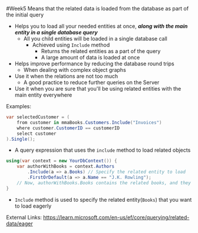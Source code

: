 #Week5 
Means that the related data is loaded from the database as part of the initial query
- Helps you to load all your needed entities at once, ***along with the main entity in a single database query***
	- All you child entities will be loaded in a single database call
		- Achieved using `Include` method
			- Returns the related entities as a part of the query
			- A large amount of data is loaded at once
- Helps improve performance by reducing the database round trips
	- When dealing with complex object graphs
- Use it when the relations are not too much
	- A good practice to reduce further queries on the Server
- Use it when you are sure that you'll be using related entities with the main entity everywhere

Examples:
```C#
var selectedCustomer = (
	from customer in mmaBooks.Customers.Include("Invoices")
	where customer.CustomerID == customerID
	select customer
).Single();
```
- A query expression that uses the `include` method to load related objects

```C#
using(var context = new YourDbContext()) {
	var authorWithBooks = context.Authors
		.Include(a => a.Books) // Specify the related entity to load
		.FirstOrDefault(a => a.Name == "J.K. Rowling");
	// Now, authorWithBooks.Books contains the related books, and they were loaded in a single query
}
```
- `Include` method is used to specify the related entity(`Books`) that you want to load eagerly

External Links:
https://learn.microsoft.com/en-us/ef/core/querying/related-data/eager